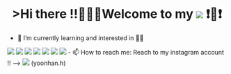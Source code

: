 <div align=center><h1>>Hi there !!🙋‍🙋‍♂Welcome to my <img src="https://img.shields.io/badge/github-181717?style=for-the-badge&logo=github&logoColor=white"> ❗💖❗</h1></div> 


<!--
**rokmc1256/rokmc1256** is a ✨ _special_ ✨ repository because its `README.md` (this file) appears on your GitHub profile.

Here are some ideas to get you started:

- 🔭 I’m currently working on ...

- 👯 I’m looking to collaborate on ...
- 🤔 I’m looking for help with ...
- 💬 Ask me about ...
- 😄 Pronouns: ...
- ⚡ Fun fact: ... -->
- 🌱 I’m currently learning and interested in 🔽🔽
<img src="https://img.shields.io/badge/git-F05032?style=for-the-badge&logo=git&logoColor=white">
<img src="https://img.shields.io/badge/c-A8B9CC?style=for-the-badge&logo=c&logoColor=white">
<img src="https://img.shields.io/badge/c++-00599C?style=for-the-badge&logo=c%2B%2B&logoColor=white">
<img src="https://img.shields.io/badge/java-007396?style=for-the-badge&logo=java&logoColor=white">
<img src="https://img.shields.io/badge/html5-E34F26?style=for-the-badge&logo=html5&logoColor=white">
<img src="https://img.shields.io/badge/css-1572B6?style=for-the-badge&logo=css3&logoColor=white">
<img src="https://img.shields.io/badge/javascript-F7DF1E?style=for-the-badge&logo=javascript&logoColor=black">
- 📫 How to reach me: Reach to my instagram account !! --> 
<img src="https://img.shields.io/badge/Instagram-E4405F?style=for-the-badge&logo=Instagram&logoColor=white"> (yoonhan.h)



